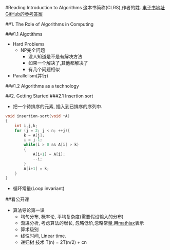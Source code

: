 #Reading Introduction to Algorithms
这本书简称(CLRS),作者的姓.
[电子书地址](http://folk.ntnu.no/nicolaat/uni/Algdat/%5BThomas_H._Cormen,_Charles_E._Leiserson,_Ronald_L.(BookFi.org).pdf)
[GitHub的参考答案](https://github.com/gzc/CLRS)

##1. The Role of Algorithms in Computing

###1.1 Algotithms
* Hard Problems
  * NP完全问题
    * 没人知道是不是有解决方法
    * 如果一个解决了,其他都解决了
    * 有几个问题相似
* Parallelism(并行)

###1.2 Algorithms as a technology

##2. Getting Started
###2.1 Insertion sort
* 把一个待排序的元素, 插入到已排序的序列中.
```C
void insertion-sort(void *A)
{
    int i,j,k;
    for (j = 2; j < n; ++j){
        k = A[j];
        i = j-1;
        while(i > 0 && A[i] > k)
        {
            A[i+1] = A[i];
            --i;
        }
        A[i+1] = k;
    }
}
```
* 循环常量(Loop invariant)


##看公开课
* 算法导论第一课
  * 均匀分布, 概率论, 平均复杂度(需要假设输入的分布)
  * 渐进分析, 考虑算法的增长, 
    忽略低阶,忽略常量,用[mathjax](\theta)表示
  * 算术级别
  * 线性时间, Linear time.
  * 递归树 技术 T(n) = 2T(n/2) + cn
  